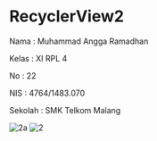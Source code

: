 # RecyclerView2

Nama : Muhammad Angga Ramadhan

Kelas : XI RPL 4

No : 22

NIS : 4764/1483.070

Sekolah : SMK Telkom Malang

![2a](https://cloud.githubusercontent.com/assets/22186783/22430534/2d0ebbfc-e741-11e6-9aee-6a5fff4ea8bb.png)
![2](https://cloud.githubusercontent.com/assets/22186783/22430535/2d1881b4-e741-11e6-8522-456116b325a5.png)
